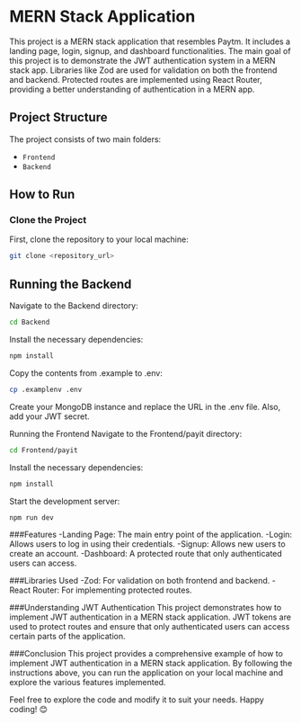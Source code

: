 # MERN Stack Application

This project is a MERN stack application that resembles Paytm. It includes a landing page, login, signup, and dashboard functionalities. The main goal of this project is to demonstrate the JWT authentication system in a MERN stack app. Libraries like Zod are used for validation on both the frontend and backend. Protected routes are implemented using React Router, providing a better understanding of authentication in a MERN app.

## Project Structure

The project consists of two main folders:
- `Frontend`
- `Backend`

## How to Run

### Clone the Project

First, clone the repository to your local machine:
```bash
git clone <repository_url>
```

## Running the Backend

Navigate to the Backend directory:
```bash
cd Backend
```
Install the necessary dependencies:

```bash
npm install
```
Copy the contents from .example to .env:

```bash
cp .examplenv .env
```
Create your MongoDB instance and replace the URL in the .env file. Also, add your JWT secret.

Running the Frontend
Navigate to the Frontend/payit directory:

```bash
cd Frontend/payit
```
Install the necessary dependencies:

```bash
npm install
```
Start the development server:

```bash
npm run dev
```
###Features
-Landing Page: The main entry point of the application.
-Login: Allows users to log in using their credentials.
-Signup: Allows new users to create an account.
-Dashboard: A protected route that only authenticated users can access.

###Libraries Used
-Zod: For validation on both frontend and backend.
-React Router: For implementing protected routes.

###Understanding JWT Authentication
This project demonstrates how to implement JWT authentication in a MERN stack application. JWT tokens are used to protect routes and ensure that only authenticated users can access certain parts of the application.

###Conclusion
This project provides a comprehensive example of how to implement JWT authentication in a MERN stack application. By following the instructions above, you can run the application on your local machine and explore the various features implemented.

Feel free to explore the code and modify it to suit your needs. Happy coding! 😊
